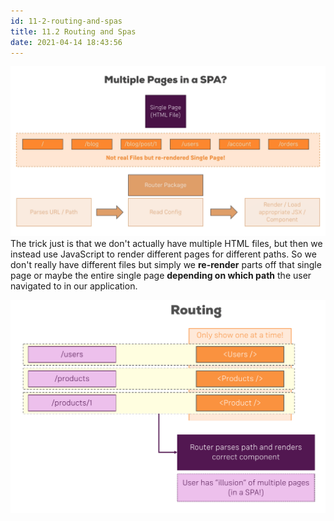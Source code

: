 ```yaml
---
id: 11-2-routing-and-spas
title: 11.2 Routing and Spas
date: 2021-04-14 18:43:56
---
```


![](assets/11-2-routing-and-spas.png)
The trick just is that we don't actually have multiple HTML files, but then we instead use JavaScript to render different pages for different paths. So we don't really have different files but simply we **re-render** parts off that single page or maybe the entire single page **depending on which path** the user navigated to in our application.

![](assets/11-2-1-routing.png)
